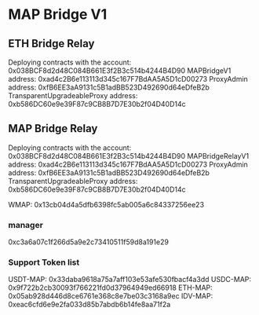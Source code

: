 # MAP Bridge V1


## ETH Bridge Relay

Deploying contracts with the account: 0x038BCF8d2d48C084B661E3f2B3c514b4244B4D90
MAPBridgeV1 address: 0xad4c2B6e113113d345c167F7BdAA5A5D1cD00273
ProxyAdmin address: 0xfB6EE3aA9131c5B1adBB523D492690d64eDfeB2b
TransparentUpgradeableProxy address: 0xb586DC60e9e39F87c9CB8B7D7E30b2f04D40D14c


## MAP Bridge Relay

Deploying contracts with the account: 0x038BCF8d2d48C084B661E3f2B3c514b4244B4D90
MAPBridgeRelayV1 address: 0xad4c2B6e113113d345c167F7BdAA5A5D1cD00273
ProxyAdmin address: 0xfB6EE3aA9131c5B1adBB523D492690d64eDfeB2b
TransparentUpgradeableProxy address: 0xb586DC60e9e39F87c9CB8B7D7E30b2f04D40D14c


WMAP:   0x13cb04d4a5dfb6398fc5ab005a6c84337256ee23


### manager

0xc3a6a07c1f266d5a9e2c73410511f59d8a191e29

### Support Token list
USDT-MAP:   0x33daba9618a75a7aff103e53afe530fbacf4a3dd
USDC-MAP:  0x9f722b2cb30093f766221fd0d37964949ed66918
ETH-MAP:    0x05ab928d446d8ce6761e368c8e7be03c3168a9ec
IDV-MAP:    0xeac6cfd6e9e2fa033d85b7abdb6b14fe8aa71f2a
